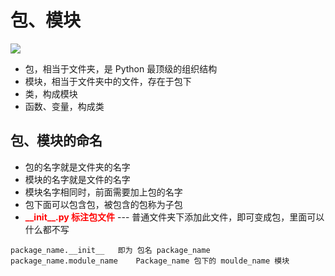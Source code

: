 # 包、模块 


![](../Chapter6.工程的组织结构/Picture/6.1.png)

- 包，相当于文件夹，是 Python 最顶级的组织结构
- 模块，相当于文件夹中的文件，存在于包下
- 类，构成模块
- 函数、变量，构成类


## **包、模块的命名**
- 包的名字就是文件夹的名字
- 模块的名字就是文件的名字
- 模块名字相同时，前面需要加上包的名字
- 包下面可以包含包，被包含的包称为子包
- **<font color="red"> \_\_init\_\_.py 标注包文件</font>**   --- 普通文件夹下添加此文件，即可变成包，里面可以什么都不写

>
    package_name.__init__   即为 包名 package_name
    package_name.module_name    Package_name 包下的 moulde_name 模块


